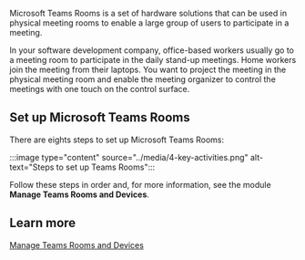 Microsoft Teams Rooms is a set of hardware solutions that can be used in physical meeting rooms to enable a large group of users to participate in a meeting.

In your software development company, office-based workers usually go to a meeting room to participate in the daily stand-up meetings. Home workers join the meeting from their laptops. You want to project the meeting in the physical meeting room and enable the meeting organizer to control the meetings with one touch on the control surface.

## Set up Microsoft Teams Rooms

There are eights steps to set up Microsoft Teams Rooms:

:::image type="content" source="../media/4-key-activities.png" alt-text="Steps to set up Teams Rooms":::

Follow these steps in order and, for more information, see the module **Manage Teams Rooms and Devices**.

## Learn more

[Manage Teams Rooms and Devices](https://docs.microsoft.com/microsoftteams/rooms/rooms-manage)
